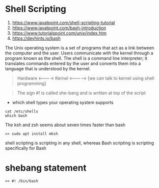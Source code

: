 # Shell Scripting

1. https://www.javatpoint.com/shell-scripting-tutorial
2. https://www.javatpoint.com/bash-introduction
3. https://www.tutorialspoint.com/unix/index.htm
4. https://devhints.io/bash



The Unix operating system is a set of programs that act as a link between the computer and the user. Users communicate with the kernel through a program known as the shell. The shell is a command line interpreter; it translates commands entered by the user and converts them into a language that is understood by the kernel.

> Hardware <----> Kernel <-----> [we can talk to kernel using shell programming]

> The sign #! is called she-bang and is written at top of the script


- which shell types your operating system supports
```
cat /etc/shells
which bash
```

The ksh and zsh seems about seven times faster than bash
```
>> sudo apt install mksh
```

shell scripting is scripting in any shell, whereas Bash scripting is scripting specifically for Bash


# shebang statement
```
>> #! /bin/bash
```